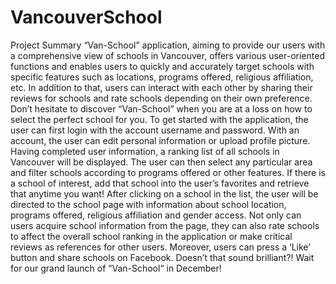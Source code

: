 # VancouverSchool
Project Summary  “Van-School” application, aiming to provide our users with a comprehensive view of schools in Vancouver, offers various user-oriented functions and enables users to quickly and accurately target schools with specific features such as locations, programs offered, religious affiliation, etc. In addition to that, users can interact with each other by sharing their reviews for schools and rate schools depending on their own preference. Don’t hesitate to discover “Van-School” when you are at a loss on how to select the perfect school for you.  To get started with the application, the user can first login with the account username and password. With an account, the user can edit personal information or upload profile picture. Having completed user information, a ranking list of all schools in Vancouver will be displayed. The user can then select any particular area and filter schools according to programs offered or other features. If there is a school of interest, add that school into the user’s favorites and retrieve that anytime you want! After clicking on a school in the list, the user will be directed to the school page with information about school location, programs offered, religious affiliation and gender access. Not only can users acquire school information from the page, they can also rate schools to affect the overall school ranking in the application or make critical reviews as references for other users. Moreover, users can press a ‘Like’ button and share schools on Facebook. Doesn’t that sound brilliant?! Wait for our grand launch of “Van-School“ in December!
